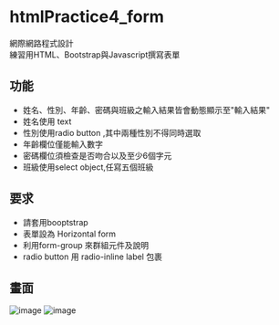 # htmlPractice4_form
<P>網際網路程式設計<br>
練習用HTML、Bootstrap與Javascript撰寫表單</p>


## 功能
<ul>
  <li>姓名、性別、年齡、密碼與班級之輸入結果皆會動態顯示至"輸入結果"</li>
  <li>姓名使用 text</li>
  <li>性別使用radio button ,其中兩種性別不得同時選取</li>
  <li>年齡欄位僅能輸入數字</li>
  <li>密碼欄位須檢查是否吻合以及至少6個字元</li>
  <li>班級使用select object,任寫五個班級</li>
</ul>

## 要求
<ul>
  <li>請套用booptstrap</li>
  <li>表單設為 Horizontal form</li>
  <li>利用form-group 來群組元件及說明</li>
  <li>radio button 用 radio-inline label 包裹</li>
</ul>


## 畫面
![image](https://user-images.githubusercontent.com/66195059/205955817-82ae3482-1b4a-4ea8-9e72-a7ba2bb4e9cf.png)
![image](https://user-images.githubusercontent.com/66195059/205955953-450f30e9-e75f-4cff-84fc-f100eb1bd204.png)
